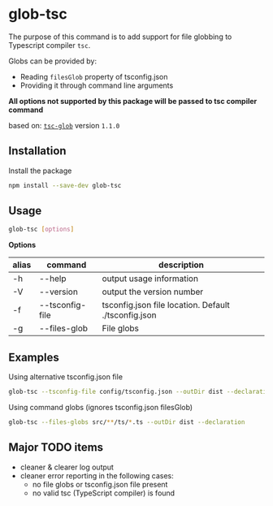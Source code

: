 # glob-tsc

The purpose of this command is to add support for file globbing to Typescript compiler `tsc`.

Globs can be provided by:
* Reading `filesGlob` property of tsconfig.json
* Providing it through command line arguments

**All options not supported by this package will be passed to tsc compiler command**

based on: [`tsc-glob`](https://www.npmjs.com/package/tsc-glob) version `1.1.0`

## Installation
Install the package

```bash
npm install --save-dev glob-tsc
```

## Usage

```bash
glob-tsc [options]
```

**Options**

| alias | command                  | description                                          |
| ----- | ------------------------ | ---------------------------------------------------- |
| -h    | --help                   | output usage information                             |
| -V    | --version                | output the version number                            |
| -f    | --tsconfig-file <path>   | tsconfig.json file location. Default ./tsconfig.json |
| -g    | --files-glob <globs>     | File globs                                           |

## Examples

Using alternative tsconfig.json file
```bash
glob-tsc --tsconfig-file config/tsconfig.json --outDir dist --declaration
```

Using command globs (ignores tsconfig.json filesGlob)
```bash
glob-tsc --files-globs src/**/ts/*.ts --outDir dist --declaration
```

## Major TODO items

- cleaner & clearer log output
- cleaner error reporting in the following cases:
  - no file globs or tsconfig.json file present
  - no valid tsc (TypeScript compiler) is found
